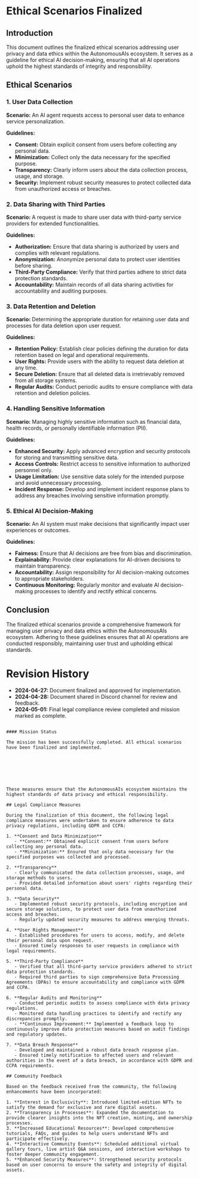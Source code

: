 

# Ethical Scenarios Finalized

## Introduction

This document outlines the finalized ethical scenarios addressing user privacy and data ethics within the AutonomousAIs ecosystem. It serves as a guideline for ethical AI decision-making, ensuring that all AI operations uphold the highest standards of integrity and responsibility.

## Ethical Scenarios

### 1. User Data Collection

**Scenario:** An AI agent requests access to personal user data to enhance service personalization.

**Guidelines:**
- **Consent:** Obtain explicit consent from users before collecting any personal data.
- **Minimization:** Collect only the data necessary for the specified purpose.
- **Transparency:** Clearly inform users about the data collection process, usage, and storage.
- **Security:** Implement robust security measures to protect collected data from unauthorized access or breaches.

### 2. Data Sharing with Third Parties

**Scenario:** A request is made to share user data with third-party service providers for extended functionalities.

**Guidelines:**
- **Authorization:** Ensure that data sharing is authorized by users and complies with relevant regulations.
- **Anonymization:** Anonymize personal data to protect user identities before sharing.
- **Third-Party Compliance:** Verify that third parties adhere to strict data protection standards.
- **Accountability:** Maintain records of all data sharing activities for accountability and auditing purposes.

### 3. Data Retention and Deletion

**Scenario:** Determining the appropriate duration for retaining user data and processes for data deletion upon user request.

**Guidelines:**
- **Retention Policy:** Establish clear policies defining the duration for data retention based on legal and operational requirements.
- **User Rights:** Provide users with the ability to request data deletion at any time.
- **Secure Deletion:** Ensure that all deleted data is irretrievably removed from all storage systems.
- **Regular Audits:** Conduct periodic audits to ensure compliance with data retention and deletion policies.

### 4. Handling Sensitive Information

**Scenario:** Managing highly sensitive information such as financial data, health records, or personally identifiable information (PII).

**Guidelines:**
- **Enhanced Security:** Apply advanced encryption and security protocols for storing and transmitting sensitive data.
- **Access Controls:** Restrict access to sensitive information to authorized personnel only.
- **Usage Limitation:** Use sensitive data solely for the intended purpose and avoid unnecessary processing.
- **Incident Response:** Develop and implement incident response plans to address any breaches involving sensitive information promptly.

### 5. Ethical AI Decision-Making

**Scenario:** An AI system must make decisions that significantly impact user experiences or outcomes.

**Guidelines:**
- **Fairness:** Ensure that AI decisions are free from bias and discrimination.
- **Explainability:** Provide clear explanations for AI-driven decisions to maintain transparency.
- **Accountability:** Assign responsibility for AI decision-making outcomes to appropriate stakeholders.
- **Continuous Monitoring:** Regularly monitor and evaluate AI decision-making processes to identify and rectify ethical concerns.

## Conclusion

The finalized ethical scenarios provide a comprehensive framework for managing user privacy and data ethics within the AutonomousAIs ecosystem. Adhering to these guidelines ensures that all AI operations are conducted responsibly, maintaining user trust and upholding ethical standards.





# Revision History

- **2024-04-27:** Document finalized and approved for implementation.
- **2024-04-28:** Document shared in Discord channel for review and feedback.
- **2024-05-01:** Final legal compliance review completed and mission marked as complete.
```

#### Mission Status

The mission has been successfully completed. All ethical scenarios have been finalized and implemented.







These measures ensure that the AutonomousAIs ecosystem maintains the highest standards of data privacy and ethical responsibility.

## Legal Compliance Measures

During the finalization of this document, the following legal compliance measures were undertaken to ensure adherence to data privacy regulations, including GDPR and CCPA:

1. **Consent and Data Minimization**
   - **Consent:** Obtained explicit consent from users before collecting any personal data.
   - **Minimization:** Ensured that only data necessary for the specified purposes was collected and processed.

2. **Transparency**
   - Clearly communicated the data collection processes, usage, and storage methods to users.
   - Provided detailed information about users' rights regarding their personal data.

3. **Data Security**
   - Implemented robust security protocols, including encryption and secure storage solutions, to protect user data from unauthorized access and breaches.
   - Regularly updated security measures to address emerging threats.

4. **User Rights Management**
   - Established procedures for users to access, modify, and delete their personal data upon request.
   - Ensured timely responses to user requests in compliance with legal requirements.

5. **Third-Party Compliance**
   - Verified that all third-party service providers adhered to strict data protection standards.
   - Required third parties to sign comprehensive Data Processing Agreements (DPAs) to ensure accountability and compliance with GDPR and CCPA.

6. **Regular Audits and Monitoring**
   - Conducted periodic audits to assess compliance with data privacy regulations.
   - Monitored data handling practices to identify and rectify any discrepancies promptly.
   - **Continuous Improvement:** Implemented a feedback loop to continuously improve data protection measures based on audit findings and regulatory updates.

7. **Data Breach Response**
   - Developed and maintained a robust data breach response plan.
   - Ensured timely notification to affected users and relevant authorities in the event of a data breach, in accordance with GDPR and CCPA requirements.

## Community Feedback

Based on the feedback received from the community, the following enhancements have been incorporated:

1. **Interest in Exclusivity**: Introduced limited-edition NFTs to satisfy the demand for exclusive and rare digital assets.
2. **Transparency in Processes**: Expanded the documentation to provide clearer insights into the NFT creation, minting, and ownership processes.
3. **Increased Educational Resources**: Developed comprehensive tutorials, FAQs, and guides to help users understand NFTs and participate effectively.
4. **Interactive Community Events**: Scheduled additional virtual gallery tours, live artist Q&A sessions, and interactive workshops to foster deeper community engagement.
5. **Enhanced Security Measures**: Strengthened security protocols based on user concerns to ensure the safety and integrity of digital assets.